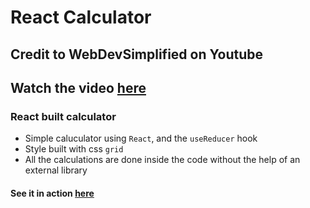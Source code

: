 # React Calculator

## Credit to WebDevSimplified on Youtube
## Watch the video [here](https://www.youtube.com/watch?v=DgRrrOt0Vr8)

### React built calculator
- Simple caluculator using `React`, and the `useReducer` hook
- Style built with css `grid`
- All the calculations are done inside the code without the help of an external library

#### See it in action [here](./src/reactcalcdemo.gif)